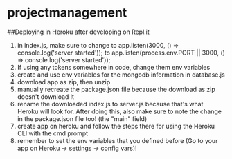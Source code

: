 # projectmanagement

##Deploying in Heroku after developing on Repl.it

1. in index.js, make sure to change to app.listen(3000, () => console.log('server started'));
to app.listen(process.env.PORT || 3000, () => console.log('server started')); 
2. If using any tokens somewhere in code, change them env variables
3. create and use env variables for the mongodb information in database.js
4. download app as zip, then unzip
5. manually recreate the package.json file because the download as zip doesn't download it
6. rename the downloaded index.js to server.js because that's what Heroku will look for. After doing this, 
also make sure to note the change in the package.json file too! (the "main" field) 
7. create app on heroku and follow the steps there for using the Heroku CLI with the cmd prompt
8. remember to set the env variables that you defined before (Go to your app on Heroku -> settings -> config vars)!
